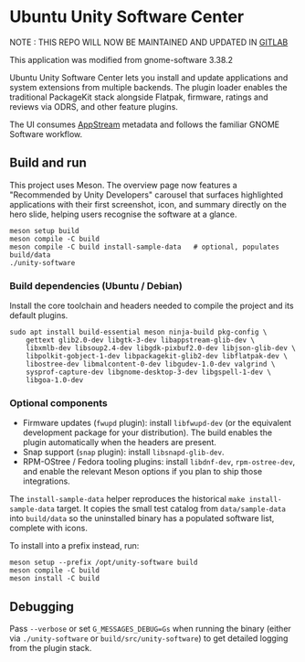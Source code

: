 # Ubuntu Unity Software Center

NOTE : THIS REPO WILL NOW BE MAINTAINED AND UPDATED IN [GITLAB](https://gitlab.com/gauthamnair2005/ubuntu-unity-software-center)

This application was modified from  gnome-software 3.38.2

Ubuntu Unity Software Center lets you install and update applications and
system extensions from multiple backends. The plugin loader enables the
traditional PackageKit stack alongside Flatpak, firmware, ratings and reviews
via ODRS, and other feature plugins.

The UI consumes [AppStream](https://www.freedesktop.org/wiki/Distributions/AppStream/)
metadata and follows the familiar GNOME Software workflow.

## Build and run

This project uses Meson. The overview page now features a "Recommended by Unity Developers"
carousel that surfaces highlighted applications with their first screenshot, icon, and
summary directly on the hero slide, helping users recognise the software at a glance.

```
meson setup build
meson compile -C build
meson compile -C build install-sample-data   # optional, populates build/data
./unity-software
```

### Build dependencies (Ubuntu / Debian)

Install the core toolchain and headers needed to compile the project and its default plugins.

```
sudo apt install build-essential meson ninja-build pkg-config \
	gettext glib2.0-dev libgtk-3-dev libappstream-glib-dev \
	libxmlb-dev libsoup2.4-dev libgdk-pixbuf2.0-dev libjson-glib-dev \
	libpolkit-gobject-1-dev libpackagekit-glib2-dev libflatpak-dev \
	libostree-dev libmalcontent-0-dev libgudev-1.0-dev valgrind \
	sysprof-capture-dev libgnome-desktop-3-dev libgspell-1-dev \
	libgoa-1.0-dev
```

### Optional components

- Firmware updates (`fwupd` plugin): install `libfwupd-dev` (or the equivalent
	development package for your distribution). The build enables the plugin
	automatically when the headers are present.
- Snap support (`snap` plugin): install `libsnapd-glib-dev`.
- RPM-OStree / Fedora tooling plugins: install `libdnf-dev`, `rpm-ostree-dev`, and
  enable the relevant Meson options if you plan to ship those integrations.

The `install-sample-data` helper reproduces the historical
`make install-sample-data` target. It copies the small test catalog from
`data/sample-data` into `build/data` so the uninstalled binary has a populated
software list, complete with icons.

To install into a prefix instead, run:

```
meson setup --prefix /opt/unity-software build
meson compile -C build
meson install -C build
```

## Debugging

Pass `--verbose` or set `G_MESSAGES_DEBUG=Gs` when running the binary (either
via `./unity-software` or `build/src/unity-software`) to get detailed logging
from the plugin stack.
